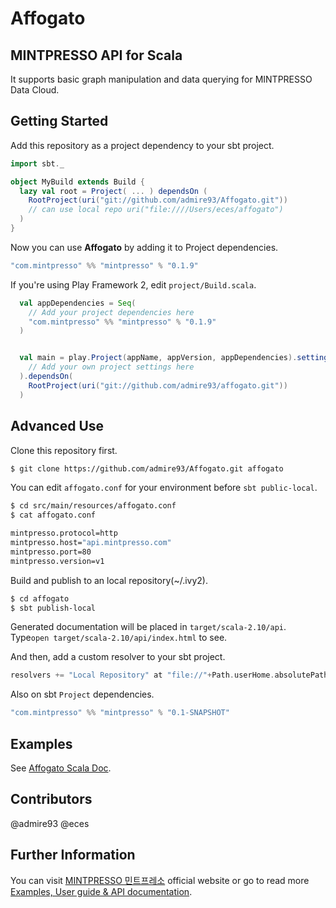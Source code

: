 # Affogato
## MINTPRESSO API for Scala
It supports basic graph manipulation and data querying for MINTPRESSO Data Cloud.

## Getting Started
Add this repository as a project dependency to your sbt project.
```scala
import sbt._

object MyBuild extends Build {
  lazy val root = Project( ... ) dependsOn (
    RootProject(uri("git://github.com/admire93/Affogato.git"))
    // can use local repo uri("file:////Users/eces/affogato")
  )
}
```

Now you can use **Affogato** by adding it to Project dependencies.
```scala
"com.mintpresso" %% "mintpresso" % "0.1.9"
```


If you're using Play Framework 2, edit `project/Build.scala`.
```scala
  val appDependencies = Seq(
    // Add your project dependencies here
    "com.mintpresso" %% "mintpresso" % "0.1.9"
  )


  val main = play.Project(appName, appVersion, appDependencies).settings(
    // Add your own project settings here      
  ).dependsOn(
    RootProject(uri("git://github.com/admire93/affogato.git"))
  )
```

## Advanced Use
Clone this repository first.
```bash
$ git clone https://github.com/admire93/Affogato.git affogato

```

You can edit `affogato.conf` for your environment before `sbt public-local`.
```bash
$ cd src/main/resources/affogato.conf
$ cat affogato.conf

mintpresso.protocol=http
mintpresso.host="api.mintpresso.com"
mintpresso.port=80
mintpresso.version=v1
```

Build and publish to an local repository(~/.ivy2).
```bash
$ cd affogato
$ sbt publish-local
```
Generated documentation will be placed in `target/scala-2.10/api`. Type`open target/scala-2.10/api/index.html` to see.

And then, add a custom resolver to your sbt project.
```scala
resolvers += "Local Repository" at "file://"+Path.userHome.absolutePath+"/.ivy2/local"
```

Also on sbt `Project` dependencies.
```scala
"com.mintpresso" %% "mintpresso" % "0.1-SNAPSHOT"
```

## Examples
See [Affogato Scala Doc](http://docs.mintpresso.com/affogato).

## Contributors
@admire93 @eces

## Further Information
You can visit [MINTPRESSO 민트프레소](http://mintpresso.com) official website or go to read more [Examples, User guide & API documentation](http://docs.mintpresso.com).
